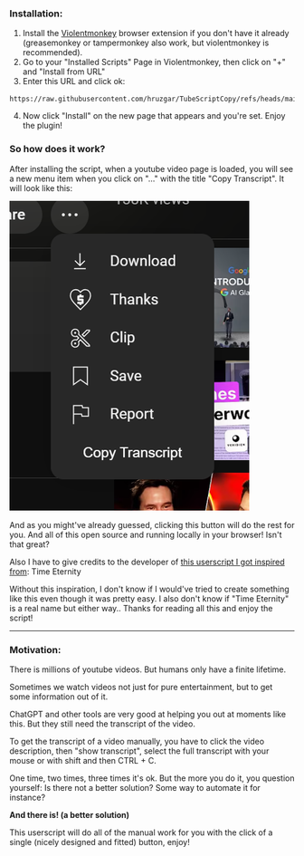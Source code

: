 ### Installation:
1. Install the [Violentmonkey](https://violentmonkey.github.io/get-it/) browser extension if you don't have it already (greasemonkey or tampermonkey also work, but violentmonkey is recommended).
2. Go to your "Installed Scripts" Page in Violentmonkey, then click on "+" and "Install from URL"
3. Enter this URL and click ok:
```
https://raw.githubusercontent.com/hruzgar/TubeScriptCopy/refs/heads/main/TubeScriptCopy.js
```
4. Now click "Install" on the new page that appears and you're set. Enjoy the plugin!

### So how does it work?

After installing the script, when a youtube video page is loaded, you will see a new menu item when you click on "..." with the title "Copy Transcript". It will look like this:

![](https://github.com/hruzgar/TubeScriptCopy/blob/main/showcase.png)

And as you might've already guessed, clicking this button will do the rest for you. And all of this open source and running locally in your browser! Isn't that great?

Also I have to give credits to the developer of [this userscript I got inspired from](https://greasyfork.org/en/scripts/483035-youtube-transcript-copier): Time Eternity

Without this inspiration, I don't know if I would've tried to create something like this even though it was pretty easy. I also don't know if "Time Eternity" is a real name but either way.. Thanks for reading all this and enjoy the script! 

***

### Motivation:

There is millions of youtube videos. But humans only have a finite lifetime. 

Sometimes we watch videos not just for pure entertainment, but to get some information out of it. 

ChatGPT and other tools are very good at helping you out at moments like this. But they still need the transcript of the video.

To get the transcript of a video manually, you have to click the video description, then "show transcript", select the full transcript with your mouse or with shift and then CTRL + C.

One time, two times, three times it's ok. But the more you do it, you question yourself: Is there not a better solution? Some way to automate it for instance?

**And there is! (a better solution)**

This userscript will do all of the manual work for you with the click of a single (nicely designed and fitted) button, enjoy!





